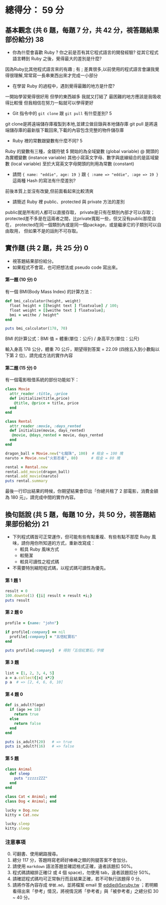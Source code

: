 # 總得分：  59 分

## 基本觀念 (共 6 題，每題 7 分，共 42 分，視答題結果部份給分) 38

* 你為什麼會喜歡 Ruby ? 你之前是否有其它程式語言的開發經驗? 從其它程式語言轉到 Ruby 之後，覺得最大的差別是什麼?

因為Ruby比其他程式語言來的有趣 ; 有 ; 差異很多,以前使用的程式語言會讓我覺得很理解,常常寫一長串東西出來才完成一小部分

* 在學習 Ruby 的過程中，遇到覺得最難的地方是什麼?

一開始學習覺得很好用 但學的東西越多 我就又打結了 最困難的地方應該是我吸收得比較慢 但我相信在努力一點就可以學得更好

* Git 指令中的 `git clone` 跟 `git pull` 有什麼差別? 5

git clone是將遠端儲存庫複製到本地,並建立做目錄與本地儲存庫
git pull 是將遠端儲存庫的最新版下載回來,下載的內容包含完整的物件儲存庫

* Ruby 裡的常數跟變數有什麼不同? 5

Ruby 的變數有三種，金錢符號 $ 開始的為全域變數 (global variable)  @ 開頭的為實體變數 (instance variable)
其他小寫英文字母、數字與底線組合的是區域變數 (local variable)
至於大寫英文字母開頭的則用為常數 (constant)

* 請問 `{ name: "eddie", age: 19 }` 跟 `{ :name => "eddie", :age => 19 }` 這兩種 Hash 的寫法有什麼差別?

前後本質上並沒有改變,但前面看起來比較清爽

* 請簡述 Ruby 裡 public、protected 與 private 方法的差別

public就是所有的人都可以直接存取，
private是只有在類別內部才可以存取；
protected差不多是在這兩者之間，比private寬鬆一些，但又沒有public那麼自在，
protected在同一個類別內或是同一個package，或是繼承它的子類別可以自由取用，
但如果不是的話則不可存取。


## 實作題 (共 2 題，共 25 分) 0

* 視答題結果部份給分。
* 如果程式不會寫，也可把想法或 pseudo code 寫出來。

#### 第一題 (10 分) 0

有一個 BMI(Body Mass Index) 的計算方法：

```ruby
def bmi_calculator(height, weight)
  float height = [[height text ] floatvalue] / 100;
  float weight = [[weithe text ] floatvalue];
  bmi = weithe / height^
end

puts bmi_calculator(178, 70)
```

BMI 的計算公式：BMI 值 = 體重(單位：公斤) / 身高平方(單位：公尺)

輸入身高 178 公分，體重 70 公斤，期望得到答案 = 22.09 (四捨五入到小數點以下第 2 位)，請完成方法的實作內容

#### 第二題 (15 分) 0

有一個電影租借系統的部份功能如下：

```ruby
class Movie
  attr_reader :title, :price
  def initialize(title,price)
    @title, @price = title, price
  end
end

class Rental
  attr_reader :movie, :days_rented
  def initialize(movie, days_rented)
   @movie, @days_rented = movie, days_rented
  end
end

dragon_ball = Movie.new("七龍珠", 100)  # 租金 = 100 塊
naruto = Movie.new("火影忍者", 80)      # 租金 = 80 塊

rental = Rental.new
rental.add_movie(dragon_ball)
rental.add_movie(naruto)
puts rental.summary
```

最後一行印出結果的時候，你期望結果會印出「你總共租了 2 部電影，消費金額為 180 元」，請完成中間的實作內容。

## 換句話說 (共 5 題，每題 10 分，共 50 分，視答題結果部份給分) 21

* 下列程式碼皆可正常運作，但可能有些有點重複、有些有點不那麼 Ruby 風味，請你用你所知道的方式，重新改寫成：
  * 較具 Ruby 風味方式
  * 較簡潔
  * 較具可讀性之程式碼
* 不需要特別縮短程式碼，以程式碼可讀性為優先。

#### 第 1 題 1

```ruby
result = 0
100.downto(1) {|i| result = result +i;}
puts result
```

#### 第 2 題 0

```ruby
profile = {name: "john"}

if profile[:company] == nil
  profile[:company] = "五倍紅寶石"
end

puts profile[:company]  # 得到「五倍紅寶石」字樣
```

#### 第 3 題

```ruby
list = [1, 2, 3, 4, 5]
a = a.collect{|x| x*2}
p a  # => [2, 4, 6, 8, 10]
```

#### 第 4 題 0

```ruby
def is_adult?(age)
  if (age >= 18)
    return true
  else
    return false
  end
end

puts is_adult?(20)   # => true
puts is_adult?(16)   # => false
```

#### 第 5 題

```ruby
class Animal
  def sleep
    puts "zzzzzZZZ"
  end
end

class Cat < Animal; end
class Dog < Animal; end

lucky = Dog.new
kitty = Cat.new

lucky.sleep
kitty.sleep
```

### 注意事項

0. 可翻書、使用網路搜尋。
1. 總分 117 分，答題時寫老師好棒棒之類的狗腿答案不會加分。
2. 請使用 `markdown` 語法答題並確認格式正確，違者該題扣 50%。
3. 程式碼請縮排正確(2 或 4 個 space)，勿使用 tab，違者該題扣分 50%。
4. 請確認程式碼均可正常執行而且結果正確，若不可執行該題得 0 分。
5. 請將作答內容存成 `學號.md`，並將檔案 email 至 eddie@5xruby.tw ；若明顯看得出來「參考」情況，將視情況將「參考者」與「被參考者」之總分扣 30 ~ 40 分。
